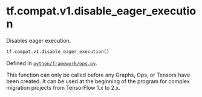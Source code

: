 <div itemscope itemtype="http://developers.google.com/ReferenceObject">
<meta itemprop="name" content="tf.compat.v1.disable_eager_execution" />
<meta itemprop="path" content="Stable" />
</div>

# tf.compat.v1.disable_eager_execution

Disables eager execution.

``` python
tf.compat.v1.disable_eager_execution()
```



Defined in [`python/framework/ops.py`](/code/stable/tensorflow/python/framework/ops.py).

<!-- Placeholder for "Used in" -->

This function can only be called before any Graphs, Ops, or Tensors have been
created. It can be used at the beginning of the program for complex migration
projects from TensorFlow 1.x to 2.x.